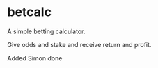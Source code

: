 # betcalc
A simple betting calculator.

Give odds and stake and receive return and profit.

Added Simon
done
